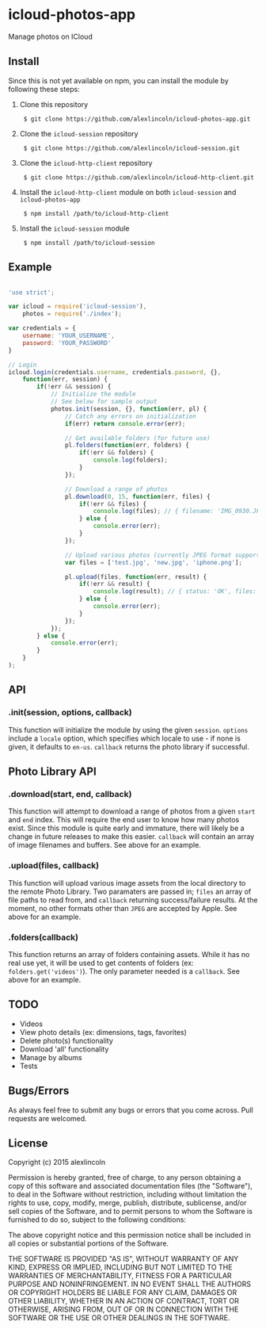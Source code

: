 # icloud-photos-app
Manage photos on ICloud

## Install
Since this is not yet available on npm, you can install the module by following
these steps:

1. Clone this repository

        $ git clone https://github.com/alexlincoln/icloud-photos-app.git

2. Clone the `icloud-session` repository

        $ git clone https://github.com/alexlincoln/icloud-session.git

2. Clone the `icloud-http-client` repository

        $ git clone https://github.com/alexlincoln/icloud-http-client.git

3. Install the `icloud-http-client` module on both `icloud-session` and
`icloud-photos-app`

        $ npm install /path/to/icloud-http-client

4. Install the `icloud-session` module

        $ npm install /path/to/icloud-session

## Example
```javascript

'use strict';

var icloud = require('icloud-session'),
    photos = require('./index');

var credentials = {
    username: 'YOUR_USERNAME',
    password: 'YOUR_PASSWORD'
}

// Login
icloud.login(credentials.username, credentials.password, {},
    function(err, session) {
        if(!err && session) {
            // Initialize the module
            // See below for sample output
            photos.init(session, {}, function(err, pl) {
                // Catch any errors on initialization
                if(err) return console.error(err);

                // Get available folders (for future use)
                pl.folders(function(err, folders) {
                    if(!err && folders) {
                        console.log(folders);
                    }
                });

                // Download a range of photos
                pl.download(0, 15, function(err, files) {
                    if(!err && files) {
                        console.log(files); // { filename: 'IMG_0930.JPG', buffer: <Buffer..}
                    } else {
                        console.error(err);
                    }
                });

                // Upload various photos (currently JPEG format supported only)
                var files = ['test.jpg', 'new.jpg', 'iphone.png'];

                pl.upload(files, function(err, result) {
                    if(!err && result) {
                        console.log(result); // { status: 'OK', files: [ file...]}
                    } else {
                        console.error(err);
                    }
                });
            });
        } else {
            console.error(err);
        }
    }
);

```

## API
### .init(session, options, callback)
This function will initialize the module by using the given `session`. `options`
include a `locale` option, which specifies which locale to use - if none is
given, it defaults to `en-us`. `callback` returns the photo library if successful.

## Photo Library API
### .download(start, end, callback)
This function will attempt to download a range of photos from a given `start`
and `end` index. This will require the end user to know how many photos exist.
Since this module is quite early and immature, there will likely be a change
in future releases to make this easier. `callback` will contain an array of image
filenames and buffers. See above for an example.

### .upload(files, callback)
This function will upload various image assets from the local directory to
the remote Photo Library. Two paramaters are passed in; `files` an array of
file paths to read from, and `callback` returning success/failure results.
At the moment, no other formats other than `JPEG` are accepted by Apple. See
above for an example.

### .folders(callback)
This function returns an array of folders containing assets. While it has no
real use yet, it will be used to get contents of folders
(ex: `folders.get('videos')`). The only parameter needed is a `callback`. See
above for an example.

## TODO
- Videos
- View photo details (ex: dimensions, tags, favorites)
- Delete photo(s) functionality
- Download 'all' functionality
- Manage by albums
- Tests

## Bugs/Errors
As always feel free to submit any bugs or errors that you come across. Pull
requests are welcomed.

## License
Copyright (c) 2015 alexlincoln

Permission is hereby granted, free of charge, to any person obtaining a copy
of this software and associated documentation files (the "Software"), to deal
in the Software without restriction, including without limitation the rights
to use, copy, modify, merge, publish, distribute, sublicense, and/or sell
copies of the Software, and to permit persons to whom the Software is
furnished to do so, subject to the following conditions:

The above copyright notice and this permission notice shall be included in
all copies or substantial portions of the Software.

THE SOFTWARE IS PROVIDED "AS IS", WITHOUT WARRANTY OF ANY KIND, EXPRESS OR
IMPLIED, INCLUDING BUT NOT LIMITED TO THE WARRANTIES OF MERCHANTABILITY,
FITNESS FOR A PARTICULAR PURPOSE AND NONINFRINGEMENT. IN NO EVENT SHALL THE
AUTHORS OR COPYRIGHT HOLDERS BE LIABLE FOR ANY CLAIM, DAMAGES OR OTHER
LIABILITY, WHETHER IN AN ACTION OF CONTRACT, TORT OR OTHERWISE, ARISING FROM,
OUT OF OR IN CONNECTION WITH THE SOFTWARE OR THE USE OR OTHER DEALINGS IN
THE SOFTWARE.
